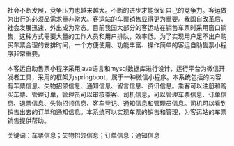 社会不断发展，竞争压力也越来越大。不断的进步才能保证自己的竞争力。客运做为出行的必须品需求量非常大。客运站的车票销售显得更为重要。我国自改革后，社会发展迅速，外出成为常态。目前我国大部分的客运站在销售车票时采用窗口销售，这种方式需要大量的工作人员和用户排队，效率低。为了实现用户足不出户购买车票合理的安排时间，一个方便使用、功能丰富、操作简单的客运自助售票小程序非常重要。

本客运自助售票小程序采用java语言和mysql数据库进行设计，运行平台为微信开发者工具，采用的框架为springboot，属于一种微信小程序。本系统包括的内容有车票信息、失物招领信息、通知信息、留言信息、资讯信息。乘客可以注册和购买车票、管理订单，管理员可以审核乘客、司机信息，可以管理车票信息、订单信息、退票信息、失物招领信息、客车登记、通知信息和管理员信息。司机可以看到销售出去的订单和通知信息。本系统可以实现车票的销售和管理，为客运站的车票销售提供帮助。

关键词：车票信息；失物招领信息；订单信息；通知信息 
